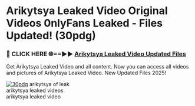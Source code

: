 # Arikytsya Leaked Video Original Videos 0nlyFans Leaked - Files Updated! (30pdg)

<h3>🔴 CLICK HERE 🌐==►► <a href="https://tinyurl.com/3hn5wdd3" rel="nofollow">Arikytsya Leaked Video Updated Files</a></h3>

Get Arikytsya Leaked Video and all content. Now you can access all videos and pictures of Arikytsya Leaked Video. New Updated Files 2025!

[![30pdg](https://i.imgur.com/4HnBqBT.gif)](https://tinyurl.com/3hn5wdd3)
arikytsya of leak<br>
arikytsya leaked videos<br>
arikytsya leaked video